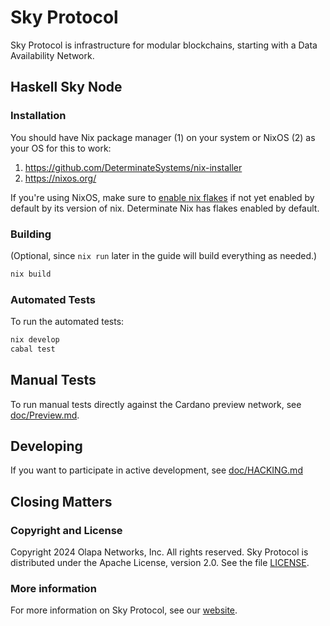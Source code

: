 # Sky Protocol

Sky Protocol is infrastructure for modular blockchains, starting with
a Data Availability Network.

## Haskell Sky Node

### Installation

You should have Nix package manager (1) on your system or NixOS (2) as your OS for this to work:

1. https://github.com/DeterminateSystems/nix-installer
2. https://nixos.org/

If you're using NixOS, make sure to [enable nix flakes](https://nixos.wiki/wiki/Flakes)
if not yet enabled by default by its version of nix.
Determinate Nix has flakes enabled by default.

### Building
(Optional, since `nix run` later in the guide will build everything as needed.)

```bash
nix build
```

### Automated Tests

To run the automated tests:

```bash
nix develop
cabal test
```

## Manual Tests

To run manual tests directly against the Cardano preview network,
see [doc/Preview.md](doc/Preview.md).

## Developing

If you want to participate in active development,
see [doc/HACKING.md](doc/HACKING.md)

## Closing Matters

### Copyright and License

Copyright 2024 Olapa Networks, Inc. All rights reserved.
Sky Protocol is distributed under the Apache License, version 2.0. See the file [LICENSE](LICENSE).

### More information

For more information on Sky Protocol, see our [website](https://skyprotocol.org).
